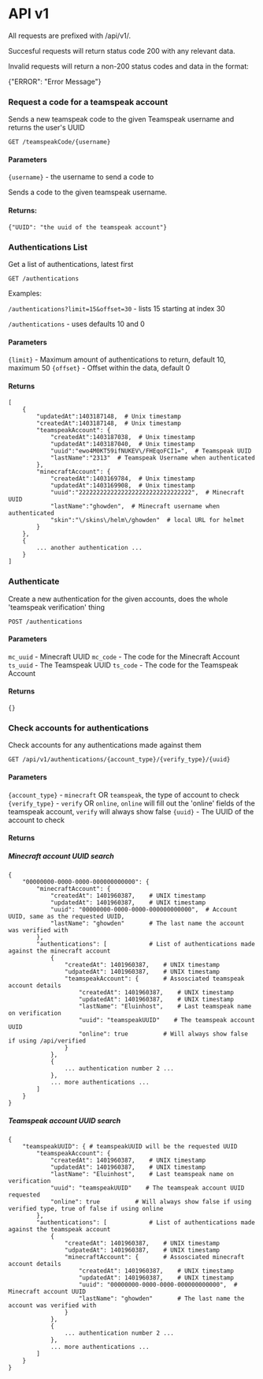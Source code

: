 API v1
======

All requests are prefixed with /api/v1/.

Succesful requests will return status code 200 with any relevant data.

Invalid requests will return a non-200 status codes and data in the format:

{"ERROR": "Error Message"}

### Request a code for a teamspeak account

Sends a new teamspeak code to the given Teamspeak username and returns the user's UUID

`GET /teamspeakCode/{username}`

#### Parameters

`{username}` - the username to send a code to

Sends a code to the given teamspeak username.

#### Returns:

    {"UUID": "the uuid of the teamspeak account"}
    
### Authentications List

Get a list of authentications, latest first

`GET /authentications`

Examples:

`/authentications?limit=15&offset=30` - lists 15 starting at index 30

`/authentications` - uses defaults 10 and 0

#### Parameters

`{limit}` - Maximum amount of authentications to return, default 10, maximum 50
`{offset}` - Offset within the data, default 0

#### Returns

    [
        {
            "updatedAt":1403187148,  # Unix timestamp
            "createdAt":1403187148,  # Unix timestamp
            "teamspeakAccount": {
                "createdAt":1403187038,  # Unix timestamp
                "updatedAt":1403187040,  # Unix timestamp
                "uuid":"ewo4M0KT59ifNUKEV\/FHEqoFCI1=",  # Teamspeak UUID
                "lastName":"2313"  # Teamspeak Username when authenticated
            },
            "minecraftAccount": {
                "createdAt":1403169784,  # Unix timestamp
                "updatedAt":1403169908,  # Unix timestamp
                "uuid":"22222222222222222222222222222222",  # Minecraft UUID
                "lastName":"ghowden",  # Minecraft username when authenticated
                "skin":"\/skins\/helm\/ghowden"  # local URL for helmet
            }
        },
        {
            ... another authentication ...
        }
    ]
    
### Authenticate

Create a new authentication for the given accounts, does the whole 'teamspeak verification' thing

`POST /authentications`

#### Parameters

`mc_uuid` - Minecraft UUID
`mc_code` - The code for the Minecraft Account
`ts_uuid` - The Teamspeak UUID
`ts_code` - The code for the Teamspeak Account

#### Returns

    {}
    
### Check accounts for authentications

Check accounts for any authentications made against them

`GET /api/v1/authentications/{account_type}/{verify_type}/{uuid}`

#### Parameters

`{account_type}` - `minecraft` OR `teamspeak`, the type of account to check
`{verify_type}` - `verify` OR `online`, `online` will fill out the 'online' fields of the teamspeak account, `verify` will always show false
`{uuid}` - The UUID of the account to check

#### Returns

##### Minecraft account UUID search

    {
        "00000000-0000-0000-000000000000": {
            "minecraftAccount": {
                "createdAt": 1401960387,    # UNIX timestamp
                "updatedAt": 1401960387,    # UNIX timestamp
                "uuid": "00000000-0000-0000-000000000000",  # Account UUID, same as the requested UUID,
                "lastName": "ghowden"       # The last name the account was verified with
            },
            "authentications": [            # List of authentications made against the minecraft account
                {
                    "createdAt": 1401960387,    # UNIX timestamp
                    "udpatedAt": 1401960387,    # UNIX timestamp
                    "teamspeakAccount": {       # Assosciated teamspeak account details
                        "createdAt": 1401960387,    # UNIX timestamp
                        "updatedAt": 1401960387,    # UNIX timestamp
                        "lastName": "Eluinhost",    # Last teamspeak name on verification
                        "uuid": "teamspeakUUID"    # The teamspeak account UUID
                        "online": true          # Will always show false if using /api/verified
                    }
                },
                {
                    ... authentication number 2 ...
                },
                ... more authentications ...
            ]
        }
    }

##### Teamspeak account UUID search

    {
        "teamspeakUUID": { # teamspeakUUID will be the requested UUID
            "teamspeakAccount": {
                "createdAt": 1401960387,    # UNIX timestamp
                "updatedAt": 1401960387,    # UNIX timestamp
                "lastName": "Eluinhost",    # Last teamspeak name on verification
                "uuid": "teamspeakUUID"    # The teamspeak account UUID requested
                "online": true          # Will always show false if using verified type, true of false if using online
            },
            "authentications": [            # List of authentications made against the teamspeak account
                {
                    "createdAt": 1401960387,    # UNIX timestamp
                    "udpatedAt": 1401960387,    # UNIX timestamp
                    "minecraftAccount": {       # Assosciated minecraft account details
                        "createdAt": 1401960387,    # UNIX timestamp
                        "updatedAt": 1401960387,    # UNIX timestamp
                        "uuid": "00000000-0000-0000-000000000000",  # Minecraft account UUID
                        "lastName": "ghowden"       # The last name the account was verified with
                    }
                },
                {
                    ... authentication number 2 ...
                },
                ... more authentications ...
            ]
        }
    }